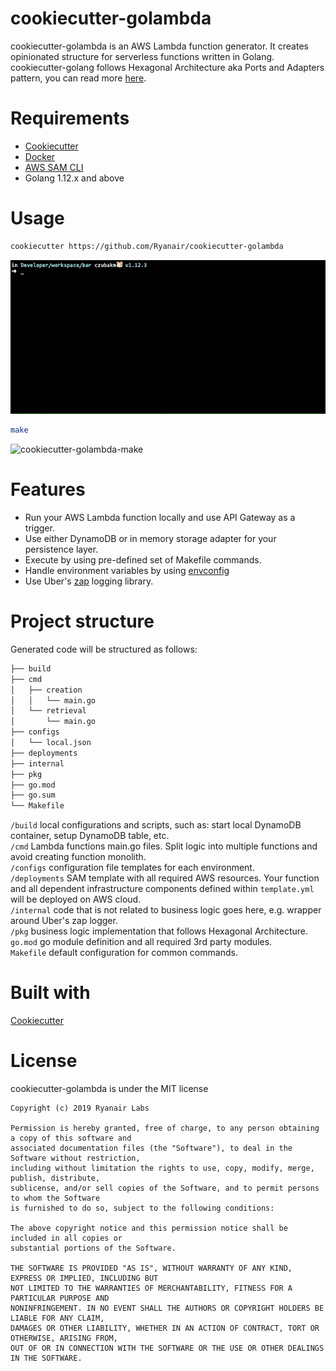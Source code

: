 # cookiecutter-golambda

cookiecutter-golambda is an AWS Lambda function generator. It creates opinionated structure for serverless functions written in Golang. cookiecutter-golang follows Hexagonal Architecture aka Ports and Adapters pattern, you can read more [here](http://codingcanvas.com/hexagonal-architecture/). 

# Requirements 
* [Cookiecutter](https://github.com/audreyr/cookiecutter)
* [Docker](https://www.docker.com)
* [AWS SAM CLI](https://docs.aws.amazon.com/serverless-application-model/latest/developerguide/serverless-sam-cli-install.html) 
* Golang 1.12.x and above

# Usage
```bash 
cookiecutter https://github.com/Ryanair/cookiecutter-golambda
```

![cookiecutter-golambda](https://github.com/Ryanair/cookiecutter-golambda/blob/master/cookiecutter-golambda.gif)  

```bash 
make
```
![cookiecutter-golambda-make](https://github.com/Ryanair/cookiecutter-golambda/blob/master/cookiecutter-golambda-make.gif)
# Features
* Run your AWS Lambda function locally and use API Gateway as a trigger. 
* Use either DynamoDB or in memory storage adapter for your persistence layer.
* Execute by using pre-defined set of Makefile commands. 
* Handle environment variables by using [envconfig](https://github.com/kelseyhightower/envconfig)
* Use Uber's [zap](https://github.com/uber-go/zap) logging library.

# Project structure
Generated code will be structured as follows:

```bash
├── build
├── cmd
│   ├── creation
│   │   └── main.go
│   └── retrieval
│       └── main.go
├── configs
│   └── local.json
├── deployments
├── internal
├── pkg
├── go.mod
├── go.sum
└── Makefile
```

`/build` local configurations and scripts, such as: start local DynamoDB container, setup DynamoDB table, etc.  
`/cmd` Lambda functions main.go files. Split logic into multiple functions and avoid creating function monolith.   
`/configs` configuration file templates for each environment.  
`/deployments` SAM template with all required AWS resources. Your function and all dependent infrastructure components defined within `template.yml` will be deployed on AWS cloud.  
`/internal` code that is not related to business logic goes here, e.g. wrapper around Uber's zap logger.  
`/pkg` business logic implementation that follows Hexagonal Architecture.  
`go.mod` go module definition and all required 3rd party modules.  
`Makefile` default configuration for common commands.  

# Built with
[Cookiecutter](https://github.com/audreyr/cookiecutter)

# License
cookiecutter-golambda is under the MIT license
```The MIT License (MIT)
Copyright (c) 2019 Ryanair Labs
 
Permission is hereby granted, free of charge, to any person obtaining a copy of this software and
associated documentation files (the "Software"), to deal in the Software without restriction,
including without limitation the rights to use, copy, modify, merge, publish, distribute,
sublicense, and/or sell copies of the Software, and to permit persons to whom the Software
is furnished to do so, subject to the following conditions:
 
The above copyright notice and this permission notice shall be included in all copies or
substantial portions of the Software.
 
THE SOFTWARE IS PROVIDED "AS IS", WITHOUT WARRANTY OF ANY KIND, EXPRESS OR IMPLIED, INCLUDING BUT
NOT LIMITED TO THE WARRANTIES OF MERCHANTABILITY, FITNESS FOR A PARTICULAR PURPOSE AND
NONINFRINGEMENT. IN NO EVENT SHALL THE AUTHORS OR COPYRIGHT HOLDERS BE LIABLE FOR ANY CLAIM,
DAMAGES OR OTHER LIABILITY, WHETHER IN AN ACTION OF CONTRACT, TORT OR OTHERWISE, ARISING FROM,
OUT OF OR IN CONNECTION WITH THE SOFTWARE OR THE USE OR OTHER DEALINGS IN THE SOFTWARE.
```

